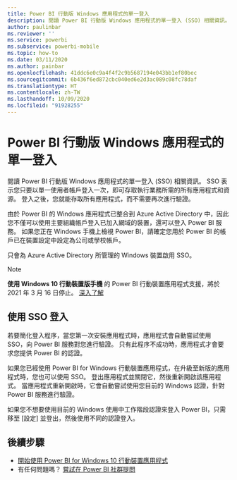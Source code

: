 ```yaml
---
title: Power BI 行動版 Windows 應用程式的單一登入
description: 閱讀 Power BI 行動版 Windows 應用程式的單一登入 (SSO) 相關資訊。 SSO 表示您只要以單一使用者帳戶登入一次，即可存取執行業務所需的所有應用程式和資源。
author: paulinbar
ms.reviewer: ''
ms.service: powerbi
ms.subservice: powerbi-mobile
ms.topic: how-to
ms.date: 03/11/2020
ms.author: painbar
ms.openlocfilehash: 41ddc6e0c9a4f4f2c9b5687194e043bb1ef80bec
ms.sourcegitcommit: 6b436f6ed872cbc040ed6e2d3ac089c08fc78daf
ms.translationtype: HT
ms.contentlocale: zh-TW
ms.lasthandoff: 10/09/2020
ms.locfileid: "91928255"
---
```

# <a name="single-sign-on-in-the-power-bi-mobile-windows-app"></a>Power BI 行動版 Windows 應用程式的單一登入

閱讀 Power BI 行動版 Windows 應用程式的單一登入 (SSO) 相關資訊。 SSO 表示您只要以單一使用者帳戶登入一次，即可存取執行業務所需的所有應用程式和資源。 登入之後，您就能存取所有應用程式，而不需要再次進行驗證。 

由於 Power BI 的 Windows 應用程式已整合到 Azure Active Directory 中，因此您不僅可以使用主要組織帳戶登入已加入網域的裝置，還可以登入 Power BI 服務。 如果您正在 Windows 手機上檢視 Power BI，請確定您用於 Power BI 的帳戶已在裝置設定中設定為公司或學校帳戶。  

只會為 Azure Active Directory 所管理的 Windows 裝置啟用 SSO。

>[!NOTE]
>**使用 Windows 10 行動裝置版手機** 的 Power BI 行動裝置應用程式支援，將於 2021 年 3 月 16 日停止。 [深入了解](/legal/powerbi/powerbi-mobile/power-bi-mobile-app-end-of-support-for-windows-phones)

## <a name="sign-in-with-sso"></a>使用 SSO 登入

若要簡化登入程序，當您第一次安裝應用程式時，應用程式會自動嘗試使用 SSO，向 Power BI 服務對您進行驗證。 只有此程序不成功時，應用程式才會要求您提供 Power BI 的認證。  

如果您已經使用 Power BI for Windows 行動裝置應用程式，在升級至新版的應用程式時，您也可以使用 SSO。 登出應用程式並關閉它，然後重新開啟該應用程式。 當應用程式重新開啟時，它會自動嘗試使用您目前的 Windows 認證，針對 Power BI 服務進行驗證。 

如果您不想要使用目前的 Windows 使用中工作階段認證來登入 Power BI，只需移至 [設定]  並登出，然後使用不同的認證登入。 
 
## <a name="next-steps"></a>後續步驟

- [開始使用 Power BI for Windows 10 行動裝置應用程式](mobile-windows-10-phone-app-get-started.md)
- 有任何問題嗎？ [嘗試在 Power BI 社群提問](https://community.powerbi.com/)
